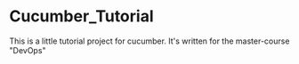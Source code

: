 # Cucumber_Tutorial
This is a little tutorial project for cucumber. It's written for the master-course "DevOps"
